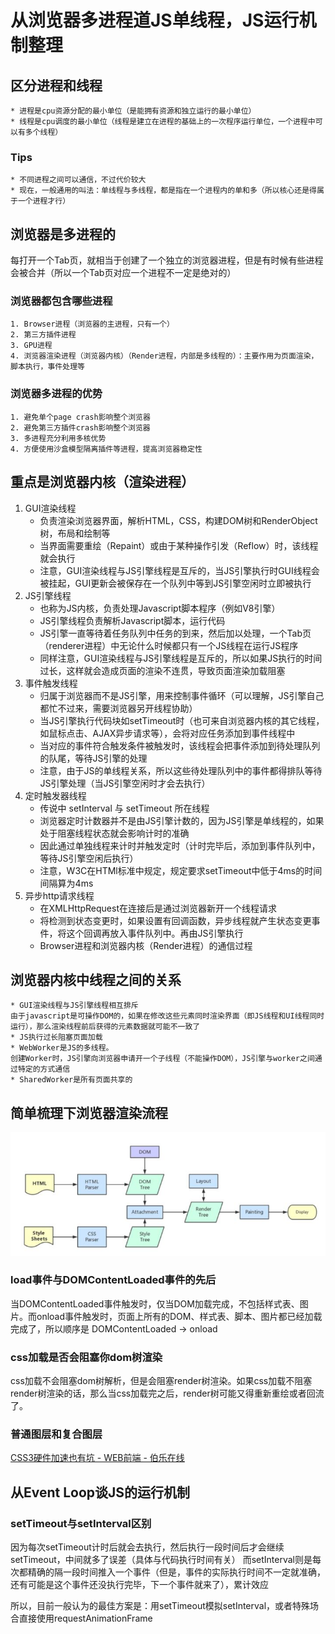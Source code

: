 # 从浏览器多进程道JS单线程，JS运行机制整理

## 区分进程和线程
	* 进程是cpu资源分配的最小单位（是能拥有资源和独立运行的最小单位）
	* 线程是cpu调度的最小单位（线程是建立在进程的基础上的一次程序运行单位，一个进程中可以有多个线程）
### Tips
	* 不同进程之间可以通信，不过代价较大
	* 现在，一般通用的叫法：单线程与多线程，都是指在一个进程内的单和多（所以核心还是得属于一个进程才行）

## 浏览器是多进程的
每打开一个Tab页，就相当于创建了一个独立的浏览器进程，但是有时候有些进程会被合并（所以一个Tab页对应一个进程不一定是绝对的）

### 浏览器都包含哪些进程
	1. Browser进程（浏览器的主进程，只有一个）
	2. 第三方插件进程
	3. GPU进程
	4. 浏览器渲染进程（浏览器内核）（Render进程，内部是多线程的）：主要作用为页面渲染，脚本执行，事件处理等

### 浏览器多进程的优势
	1. 避免单个page crash影响整个浏览器
	2. 避免第三方插件crash影响整个浏览器
	3. 多进程充分利用多核优势
	4. 方便使用沙盒模型隔离插件等进程，提高浏览器稳定性

## 重点是浏览器内核（渲染进程）
1. GUI渲染线程
	* 负责渲染浏览器界面，解析HTML，CSS，构建DOM树和RenderObject树，布局和绘制等
	* 当界面需要重绘（Repaint）或由于某种操作引发（Reflow）时，该线程就会执行
	* 注意，GUI渲染线程与JS引擎线程是互斥的，当JS引擎执行时GUI线程会被挂起，GUI更新会被保存在一个队列中等到JS引擎空闲时立即被执行
2. JS引擎线程
	* 也称为JS内核，负责处理Javascript脚本程序（例如V8引擎）
	* JS引擎线程负责解析Javascript脚本，运行代码
	* JS引擎一直等待着任务队列中任务的到来，然后加以处理，一个Tab页（renderer进程）中无论什么时候都只有一个JS线程在运行JS程序
	* 同样注意，GUI渲染线程与JS引擎线程是互斥的，所以如果JS执行的时间过长，这样就会造成页面的渲染不连贯，导致页面渲染加载阻塞 
3. 事件触发线程
	* 归属于浏览器而不是JS引擎，用来控制事件循环（可以理解，JS引擎自己都忙不过来，需要浏览器另开线程协助）
	* 当JS引擎执行代码块如setTimeout时（也可来自浏览器内核的其它线程，如鼠标点击、AJAX异步请求等），会将对应任务添加到事件线程中
	* 当对应的事件符合触发条件被触发时，该线程会把事件添加到待处理队列的队尾，等待JS引擎的处理
	* 注意，由于JS的单线程关系，所以这些待处理队列中的事件都得排队等待JS引擎处理（当JS引擎空闲时才会去执行）
4. 定时触发器线程
	* 传说中 setInterval 与 setTimeout 所在线程
	* 浏览器定时计数器并不是由JS引擎计数的，因为JS引擎是单线程的，如果处于阻塞线程状态就会影响计时的准确
	* 因此通过单独线程来计时并触发定时（计时完毕后，添加到事件队列中，等待JS引擎空闲后执行）
	* 注意，W3C在HTMl标准中规定，规定要求setTimeout中低于4ms的时间间隔算为4ms
5. 异步http请求线程 
	* 在XMLHttpRequest在连接后是通过浏览器新开一个线程请求
	* 将检测到状态变更时，如果设置有回调函数，异步线程就产生状态变更事件，将这个回调再放入事件队列中。再由JS引擎执行
	* Browser进程和浏览器内核（Render进程）的通信过程

## 浏览器内核中线程之间的关系
	* GUI渲染线程与JS引擎线程相互排斥
	由于javascript是可操作DOM的，如果在修改这些元素同时渲染界面（即JS线程和UI线程同时运行），那么渲染线程前后获得的元素数据就可能不一致了
	* JS执行过长阻塞页面加载
	* WebWorker是JS的多线程。
	创建Worker时，JS引擎向浏览器申请开一个子线程（不能操作DOM），JS引擎与worker之间通过特定的方式通信
	* SharedWorker是所有页面共享的

## 简单梳理下浏览器渲染流程
![](./assets/js-1.png)

### load事件与DOMContentLoaded事件的先后
当DOMContentLoaded事件触发时，仅当DOM加载完成，不包括样式表、图片。而onload事件触发时，页面上所有的DOM、样式表、脚本、图片都已经加载完成了，所以顺序是 DOMContentLoaded -> onload

### css加载是否会阻塞你dom树渲染
css加载不会阻塞dom树解析，但是会阻塞render树渲染。如果css加载不阻塞render树渲染的话，那么当css加载完之后，render树可能又得重新重绘或者回流了。

### 普通图层和复合图层
[CSS3硬件加速也有坑 - WEB前端 - 伯乐在线](http://web.jobbole.com/83575/)

## 从Event Loop谈JS的运行机制

### setTimeout与setInterval区别
因为每次setTimeout计时后就会去执行，然后执行一段时间后才会继续setTimeout，中间就多了误差（具体与代码执行时间有关）
而setInterval则是每次都精确的隔一段时间推入一个事件（但是，事件的实际执行时间不一定就准确，还有可能是这个事件还没执行完毕，下一个事件就来了），累计效应

所以，目前一般认为的最佳方案是：用setTimeout模拟setInterval，或者特殊场合直接使用requestAnimationFrame

